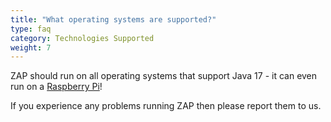 ```yaml
---
title: "What operating systems are supported?"
type: faq
category: Technologies Supported
weight: 7
---
```


ZAP should run on all operating systems that support Java 17 - it can even run
on a [Raspberry Pi](/blog/2022-08-25-zap-on-raspberry-pi/)!

If you experience any problems running ZAP then please report them to us.
